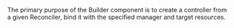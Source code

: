 The primary purpose of the Builder component is to create a controller from a given Reconciler, bind it with the specified manager and target resources.

